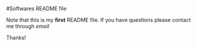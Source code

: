 #Softwares README file

Note that this is my **first** README file. 
If you have questions please contact me through _email_

Thanks!
